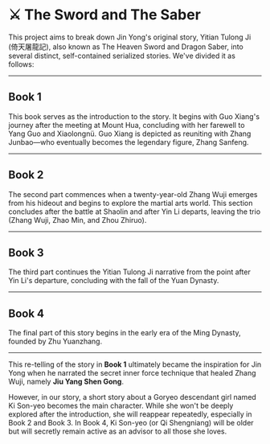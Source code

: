 # ⚔ The Sword and The Saber

This project aims to break down Jin Yong's original story, Yitian Tulong Ji (倚天屠龍記), also known as The Heaven Sword and Dragon Saber, into several distinct, self-contained serialized stories. We've divided it as follows:

---

## Book 1

This book serves as the introduction to the story. It begins with Guo Xiang's journey after the meeting at Mount Hua, concluding with her farewell to Yang Guo and Xiaolongnü. Guo Xiang is depicted as reuniting with Zhang Junbao—who eventually becomes the legendary figure, Zhang Sanfeng.

---

## Book 2

The second part commences when a twenty-year-old Zhang Wuji emerges from his hideout and begins to explore the martial arts world. This section concludes after the battle at Shaolin and after Yin Li departs, leaving the trio (Zhang Wuji, Zhao Min, and Zhou Zhiruo).

---

## Book 3

The third part continues the Yitian Tulong Ji narrative from the point after Yin Li's departure, concluding with the fall of the Yuan Dynasty.

---

## Book 4

The final part of this story begins in the early era of the Ming Dynasty, founded by Zhu Yuanzhang.

---

This re-telling of the story in **Book 1** ultimately became the inspiration for Jin Yong when he narrated the secret inner force technique that healed Zhang Wuji, namely **Jiu Yang Shen Gong**.

However, in our story, a short story about a Goryeo descendant girl named Ki Son-yeo becomes the main character. While she won't be deeply explored after the introduction, she will reappear repeatedly, especially in Book 2 and Book 3. In Book 4, Ki Son-yeo (or Qi Shengniang) will be older but will secretly remain active as an advisor to all those she loves.

